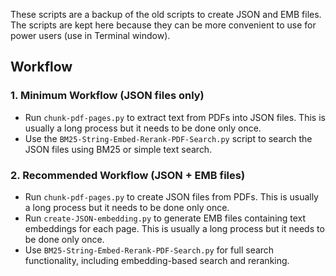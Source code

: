 These scripts are a backup of the old scripts to create JSON and EMB files. The scripts are kept here because they can be more convenient to use for power users (use in Terminal window).

## Workflow

### 1. Minimum Workflow (JSON files only)
- Run `chunk-pdf-pages.py` to extract text from PDFs into JSON files. This is usually a long process but it needs to be done only once.
- Use the `BM25-String-Embed-Rerank-PDF-Search.py` script to search the JSON files using BM25 or simple text search.

### 2. Recommended Workflow (JSON + EMB files)
- Run `chunk-pdf-pages.py` to create JSON files from PDFs. This is usually a long process but it needs to be done only once.
- Run `create-JSON-embedding.py` to generate EMB files containing text embeddings for each page. This is usually a long process but it needs to be done only once.
- Use `BM25-String-Embed-Rerank-PDF-Search.py` for full search functionality, including embedding-based search and reranking.
